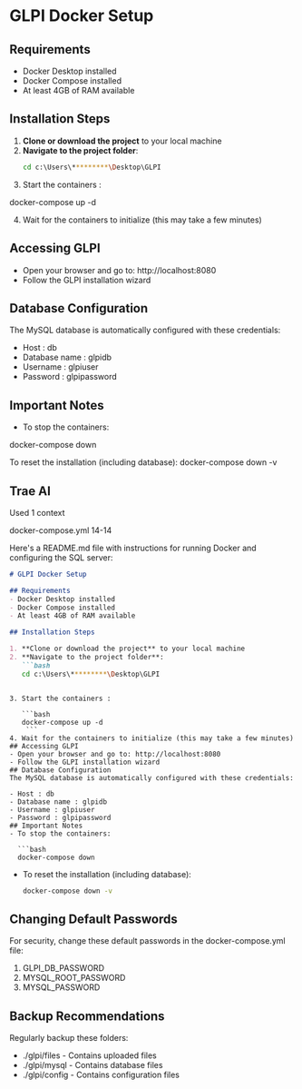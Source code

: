 # GLPI Docker Setup

## Requirements
- Docker Desktop installed
- Docker Compose installed
- At least 4GB of RAM available

## Installation Steps

1. **Clone or download the project** to your local machine
2. **Navigate to the project folder**:
   ```bash
   cd c:\Users\*********\Desktop\GLPI


3. Start the containers :

docker-compose up -d


4. Wait for the containers to initialize (this may take a few minutes)
## Accessing GLPI
- Open your browser and go to: http://localhost:8080
- Follow the GLPI installation wizard
## Database Configuration
The MySQL database is automatically configured with these credentials:

- Host : db
- Database name : glpidb
- Username : glpiuser
- Password : glpipassword
## Important Notes
- To stop the containers:

docker-compose down


To reset the installation (including database):
docker-compose down -v

## Trae AI
Used 1 context

docker-compose.yml 14-14

Here's a README.md file with instructions for running Docker and configuring the SQL server:

```markdown
# GLPI Docker Setup

## Requirements
- Docker Desktop installed
- Docker Compose installed
- At least 4GB of RAM available

## Installation Steps

1. **Clone or download the project** to your local machine
2. **Navigate to the project folder**:
   ```bash
   cd c:\Users\*********\Desktop\GLPI
 ```
```

3. Start the containers :
   
   ```bash
   docker-compose up -d
    ```
4. Wait for the containers to initialize (this may take a few minutes)
## Accessing GLPI
- Open your browser and go to: http://localhost:8080
- Follow the GLPI installation wizard
## Database Configuration
The MySQL database is automatically configured with these credentials:

- Host : db
- Database name : glpidb
- Username : glpiuser
- Password : glpipassword
## Important Notes
- To stop the containers:
  
  ```bash
  docker-compose down
   ```
- To reset the installation (including database):
  
  ```bash
  docker-compose down -v
   ```
## Changing Default Passwords
For security, change these default passwords in the docker-compose.yml file:

1. GLPI_DB_PASSWORD
2. MYSQL_ROOT_PASSWORD
3. MYSQL_PASSWORD
## Backup Recommendations
Regularly backup these folders:

- ./glpi/files - Contains uploaded files
- ./glpi/mysql - Contains database files
- ./glpi/config - Contains configuration files